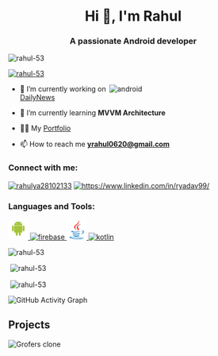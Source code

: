 <h1 align="center">Hi 👋, I'm Rahul</h1>
<h3 align="center">A passionate Android developer</h3>

<p align="left"> <img src="https://komarev.com/ghpvc/?username=rahul-53&label=Profile%20views&color=0e75b6&style=flat" alt="rahul-53" /> </p>

<p align="left"> <a href="https://github.com/ryo-ma/github-profile-trophy"><img src="https://github-profile-trophy.vercel.app/?username=rahul-53" alt="rahul-53" /></a> </p>


<img align="RIGHT" alt ="android" width  ="300" src = "https://camo.githubusercontent.com/b86a9047afd5ab67de4d8d1c1ce6293db7900b997bb10cfdeec7046e7f035fe3/68747470733a2f2f6d69726f2e6d656469756d2e636f6d2f6d61782f313336302f312a495247486d69477361313673746564517649615a66772e676966"/>

- 🔭 I’m currently working on [DailyNews](https://github.com/rahul-53/DailyNews)
- 🌱 I’m currently learning **MVVM Architecture**

- 👨‍💻 My [Portfolio](https://rahul-53.github.io/portfolio.github.io/)

- 📫 How to reach me **yrahul0620@gmail.com**


<h3 align="left">Connect with me:</h3>
<p align="left">
<a href="https://twitter.com/rahulya28102133" target="blank"><img align="center" src="https://raw.githubusercontent.com/rahuldkjain/github-profile-readme-generator/master/src/images/icons/Social/twitter.svg" alt="rahulya28102133" height="30" width="40" /></a>
<a href="https://linkedin.com/in/https://www.linkedin.com/in/ryadav99/" target="blank"><img align="center" src="https://raw.githubusercontent.com/rahuldkjain/github-profile-readme-generator/master/src/images/icons/Social/linked-in-alt.svg" alt="https://www.linkedin.com/in/ryadav99/" height="30" width="40" /></a>
</p>

<h3 align="left">Languages and Tools:</h3>
<p align="left"> <a href="https://developer.android.com" target="_blank" rel="noreferrer"> <img src="https://raw.githubusercontent.com/devicons/devicon/master/icons/android/android-original-wordmark.svg" alt="android" width="40" height="40"/> </a> <a href="https://firebase.google.com/" target="_blank" rel="noreferrer"> <img src="https://www.vectorlogo.zone/logos/firebase/firebase-icon.svg" alt="firebase" width="40" height="40"/> </a> <a href="https://www.java.com" target="_blank" rel="noreferrer"> <img src="https://raw.githubusercontent.com/devicons/devicon/master/icons/java/java-original.svg" alt="java" width="40" height="40"/> </a> <a href="https://kotlinlang.org" target="_blank" rel="noreferrer"> <img src="https://www.vectorlogo.zone/logos/kotlinlang/kotlinlang-icon.svg" alt="kotlin" width="40" height="40"/> </a> </p>

<p>&nbsp;<img align="left" src="https://github-readme-stats.vercel.app/api/top-langs?username=rahul-53&show_icons=true&locale=en&layout=compact" alt="rahul-53" /></p>

<p>&nbsp;<img align="center" src="https://github-readme-stats.vercel.app/api?username=rahul-53&show_icons=true&locale=en" alt="rahul-53" /></p>

<p>&nbsp<img align="center" src="https://github-readme-streak-stats.herokuapp.com/?user=rahul-53&" alt="rahul-53" /></p>




![GitHub Activity Graph](https://activity-graph.herokuapp.com/graph?username=rahul-53)  
## Projects
![Grofers clone](https://github.com/chekeAditya/Grofers)






